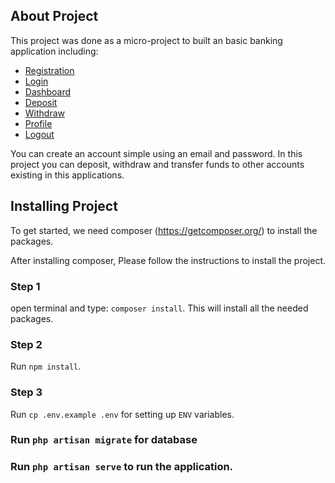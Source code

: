 ## About Project
This project was done as a micro-project to built an basic banking application including:
 - [Registration]()
 - [Login]()
 - [Dashboard]()
 - [Deposit]()
 - [Withdraw]()
 - [Profile]()
 - [Logout]()

You can create an account simple using an email and password. In this project you can deposit, withdraw and transfer funds to other accounts existing in this applications.

## Installing Project

To get started, we need composer (https://getcomposer.org/) to install the packages.

After installing composer, Please follow the instructions to install the project.
### Step 1
open terminal and type: ``` composer install ```. This will install all the needed packages.
### Step 2
Run ``` npm install ```.
### Step 3
Run ```cp .env.example .env``` for setting up ```ENV``` variables.
### Run ```php artisan migrate``` for database

### Run ``` php artisan serve ``` to run the application.
